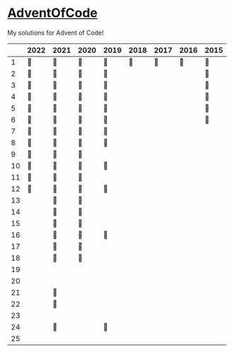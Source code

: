 # <a href="https://adventofcode.com/">AdventOfCode</a>

My solutions for Advent of Code!

|    | 2022 | 2021 | 2020 | 2019 | 2018 | 2017 | 2016 | 2015 
|----|------|------|------|------|------|------|------|------
| 1  |  🥇  |  🥇  |  🥇  |  🥇  |  🥈  |  🥈  |  🥇  |  🥇  
| 2  |  🥇  |  🥇  |  🥇  |  🥇  |      |      |      |  🥇  
| 3  |  🥇  |  🥇  |  🥇  |  🥇  |      |      |      |  🥇  
| 4  |  🥇  |  🥇  |  🥇  |  🥇  |      |      |      |  🥇  
| 5  |  🥇  |  🥇  |  🥇  |  🥇  |      |      |      |  🥇  
| 6  |  🥇  |  🥇  |  🥇  |  🥈  |      |      |      |  🥇  
| 7  |  🥇  |  🥇  |  🥇  |  🥈  |      |      |      |      
| 8  |  🥇  |  🥇  |  🥇  |  🥇  |      |      |      |      
| 9  |  🥇  |  🥇  |  🥇  |      |      |      |      |      
| 10 |  🥇  |  🥇  |  🥇  |  🥇  |      |      |      |      
| 11 |  🥇  |  🥇  |  🥇  |      |      |      |      |      
| 12 |  🥇  |  🥇  |  🥇  |  🥈  |      |      |      |      
| 13 |      |  🥇  |  🥇  |      |      |      |      |      
| 14 |      |  🥇  |  🥈  |      |      |      |      |      
| 15 |      |  🥇  |  🥈  |      |      |      |      |      
| 16 |      |  🥇  |  🥈  |  🥈  |      |      |      |      
| 17 |      |  🥇  |  🥇  |      |      |      |      |      
| 18 |      |  🥇  |  🥇  |      |      |      |      |      
| 19 |      |      |      |      |      |      |      |      
| 20 |      |      |      |      |      |      |      |      
| 21 |      |  🥇  |      |      |      |      |      |      
| 22 |      |  🥇  |      |      |      |      |      |      
| 23 |      |      |      |      |      |      |      |      
| 24 |      |  🥈  |      |  🥈  |      |      |      |      
| 25 |      |      |      |      |      |      |      |      